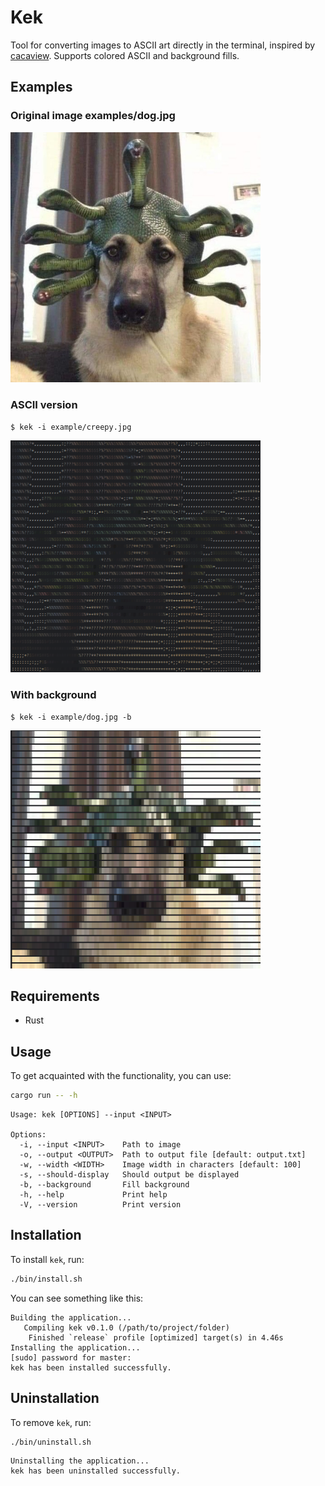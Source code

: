 # Kek

Tool for converting images to ASCII art directly in the terminal, inspired
by [cacaview](https://linux.die.net/man/1/cacaview). Supports colored ASCII and background fills.

## Examples

### Original image examples/dog.jpg

<img src="examples/dog.jpg" alt="dog" style="width:400px;"/>

### ASCII version

`$ kek -i example/creepy.jpg`

<img src="examples/dog-ascii.png" alt="dog-ascii" style="width:400px;"/>

### With background

`$ kek -i example/dog.jpg -b`

<img src="examples/dog-background.png" alt="dog-background" style="width:400px;"/>

## Requirements

- Rust

## Usage

To get acquainted with the functionality, you can use:

```bash
cargo run -- -h
```

```text
Usage: kek [OPTIONS] --input <INPUT>

Options:
  -i, --input <INPUT>    Path to image
  -o, --output <OUTPUT>  Path to output file [default: output.txt]
  -w, --width <WIDTH>    Image width in characters [default: 100]
  -s, --should-display   Should output be displayed
  -b, --background       Fill background
  -h, --help             Print help
  -V, --version          Print version
```

## Installation

To install `kek`, run:

```bash
./bin/install.sh 
```

You can see something like this:

```text
Building the application...
   Compiling kek v0.1.0 (/path/to/project/folder)
    Finished `release` profile [optimized] target(s) in 4.46s
Installing the application...
[sudo] password for master: 
kek has been installed successfully.
``` 

## Uninstallation

To remove `kek`, run:

```bash
./bin/uninstall.sh 
```

```text
Uninstalling the application...
kek has been uninstalled successfully.
```
